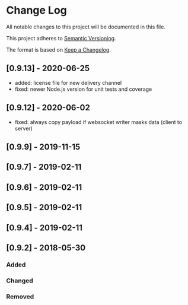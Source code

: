 # Change Log

All notable changes to this project will be documented in this file.

This project adheres to [Semantic Versioning](http://semver.org/).

The format is based on [Keep a Changelog](http://keepachangelog.com/).

## [0.9.13] - 2020-06-25

- added: license file for new delivery channel
- fixed: newer Node.js version for unit tests and coverage

## [0.9.12] - 2020-06-02

- fixed: always copy payload if websocket writer masks data (client to server)

## [0.9.9] - 2019-11-15

## [0.9.7] - 2019-02-11

## [0.9.6] - 2019-02-11

## [0.9.5] - 2019-02-11

## [0.9.4] - 2019-02-11

## [0.9.2] - 2018-05-30

### Added

### Changed

### Removed
